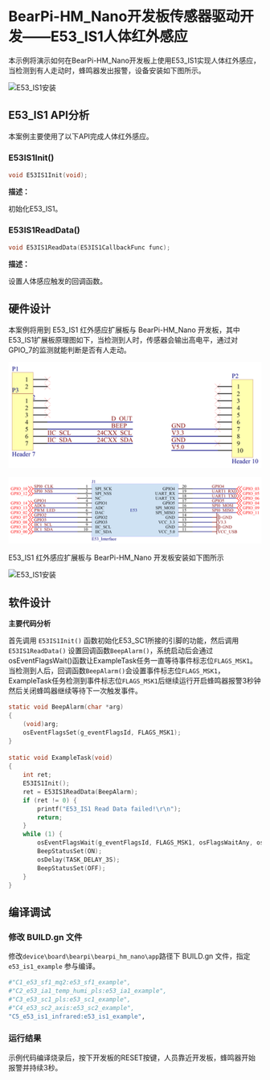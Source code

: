 # BearPi-HM_Nano开发板传感器驱动开发——E53_IS1人体红外感应
本示例将演示如何在BearPi-HM_Nano开发板上使用E53_IS1实现人体红外感应，当检测到有人走动时，蜂鸣器发出报警，设备安装如下图所示。

![](../../docs/figures/C5_e53_is1_infrared/E53_IS1_Install.png "E53_IS1安装")

## E53_IS1 API分析
本案例主要使用了以下API完成人体红外感应。

### E53IS1Init()
```C
void E53IS1Init(void);
```
 **描述：**

初始化E53_IS1。

### E53IS1ReadData()
```C
void E53IS1ReadData(E53IS1CallbackFunc func);
```
 **描述：**

设置人体感应触发的回调函数。




## 硬件设计
本案例将用到 E53_IS1 红外感应扩展板与 BearPi-HM_Nano 开发板，其中E53_IS1扩展板原理图如下，当检测到人时，传感器会输出高电平，通过对GPIO_7的监测就能判断是否有人走动。

![](../../docs/figures/C5_e53_is1_infrared/E53_IS1_Interface.png "E53_IS1接口")

![](../../docs/figures/C5_e53_is1_infrared/E53InterfaceCircuit.png "E53接口电路")

E53_IS1 红外感应扩展板与 BearPi-HM_Nano 开发板安装如下图所示

![](../../docs/figures/C5_e53_is1_infrared/E53_IS1_Install.png "E53_IS1安装")
## 软件设计

**主要代码分析**


首先调用 `E53IS1Init()` 函数初始化E53_SC1所接的引脚的功能，然后调用 `E53IS1ReadData()` 设置回调函数`BeepAlarm()`，系统启动后会通过osEventFlagsWait()函数让ExampleTask任务一直等待事件标志位`FLAGS_MSK1`。当检测到人后，回调函数`BeepAlarm()`会设置事件标志位`FLAGS_MSK1`，ExampleTask任务检测到事件标志位`FLAGS_MSK1`后继续运行开启蜂鸣器报警3秒钟 然后关闭蜂鸣器继续等待下一次触发事件。
```C
static void BeepAlarm(char *arg)
{
    (void)arg;
    osEventFlagsSet(g_eventFlagsId, FLAGS_MSK1);
}

static void ExampleTask(void)
{
    int ret;
    E53IS1Init();
    ret = E53IS1ReadData(BeepAlarm);
    if (ret != 0) {
        printf("E53_IS1 Read Data failed!\r\n");
        return;
    }
    while (1) {
        osEventFlagsWait(g_eventFlagsId, FLAGS_MSK1, osFlagsWaitAny, osWaitForever);
        BeepStatusSet(ON);
        osDelay(TASK_DELAY_3S);
        BeepStatusSet(OFF);
    }
}
```


## 编译调试

### 修改 BUILD.gn 文件
修改`device\board\bearpi\bearpi_hm_nano\app`路径下 BUILD.gn 文件，指定 `e53_is1_example` 参与编译。
```r
#"C1_e53_sf1_mq2:e53_sf1_example",
#"C2_e53_ia1_temp_humi_pls:e53_ia1_example",
#"C3_e53_sc1_pls:e53_sc1_example",
#"C4_e53_sc2_axis:e53_sc2_example",
"C5_e53_is1_infrared:e53_is1_example",
```


### 运行结果

示例代码编译烧录后，按下开发板的RESET按键，人员靠近开发板，蜂鸣器开始报警并持续3秒。


